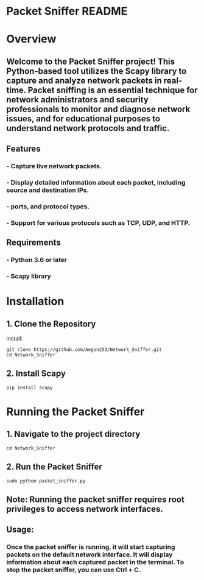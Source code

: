 # Packet Sniffer README

# Overview
## Welcome to the Packet Sniffer project! This Python-based tool utilizes the Scapy library to capture and analyze network packets in real-time. Packet sniffing is an essential technique for network administrators and security professionals to monitor and diagnose network issues, and for educational purposes to understand network protocols and traffic.


## Features
### - Capture live network packets.
### - Display detailed information about each packet, including source and destination IPs. 
### - ports, and protocol types.
### - Support for various protocols such as TCP, UDP, and HTTP.


## Requirements
### - Python 3.6 or later
### - Scapy library

# Installation
## 1. Clone the Repository
install:

	git clone https://github.com/Aegon253/Network_Sniffer.git
	cd Network_Sniffer
 
## 2. Install Scapy
	pip install scapy


# Running the Packet Sniffer
## 1. Navigate to the project directory

	cd Network_Sniffer
## 2. Run the Packet Sniffer
	sudo python packet_sniffer.py
## Note: Running the packet sniffer requires root privileges to access network interfaces.


## Usage:
### Once the packet sniffer is running, it will start capturing packets on the default network interface. It will display information about each captured packet in the terminal. To stop the packet sniffer, you can use Ctrl + C.


